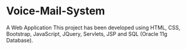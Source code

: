 # Voice-Mail-System
A Web Application
This project has been developed using HTML, CSS, Bootstrap, JavaScript, JQuery, Servlets, JSP and SQL (Oracle 11g Database).

